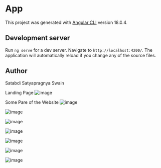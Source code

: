 # App

This project was generated with [Angular CLI](https://github.com/angular/angular-cli) version 18.0.4.

## Development server

Run `ng serve` for a dev server. Navigate to `http://localhost:4200/`. The application will automatically reload if you change any of the source files.

## Author
Satabdi Satyapragnya Swain

Landing Page
![image](https://github.com/user-attachments/assets/38ccdef8-b17c-44c3-a675-3db2d9c02fb6)

Some Pare of the Website
![image](https://github.com/user-attachments/assets/39de556a-c26c-4647-89b1-d18b8cac3b7c)

![image](https://github.com/user-attachments/assets/c8d3db66-0126-4b34-b80f-77eec6be7a96)

![image](https://github.com/user-attachments/assets/81961852-13dd-4f82-8651-31df2d4757e8)

![image](https://github.com/user-attachments/assets/73b5d285-406f-45f8-ba44-89e76eee2730)

![image](https://github.com/user-attachments/assets/2816e97e-30e0-47ba-9213-c84396ebecd1)

![image](https://github.com/user-attachments/assets/1eb8341e-6cef-45ae-8628-a126c45c43c6)

![image](https://github.com/user-attachments/assets/67f7eda9-096a-4bd2-8821-320fd1e3060e)




